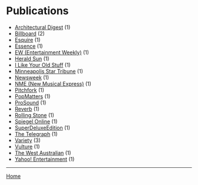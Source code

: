 # Publications

  * [Architectural Digest](./architectural-digest/) (1)
  * [Billboard](./billboard/) (2)
  * [Esquire](./esquire/) (1)
  * [Essence](./essence/) (1)
  * [EW (Entertainment Weekly)](./ew-entertainment-weekly/) (1)
  * [Herald Sun](./herald-sun/) (1)
  * [I Like Your Old Stuff](./i-like-your-old-stuff/) (1)
  * [Minneapolis Star Tribune](./minneapolis-star-tribune/) (1)
  * [Newsweek](./newsweek/) (1)
  * [NME (New Musical Express)](./nme-new-musical-express/) (1)
  * [Pitchfork](./pitchfork/) (1)
  * [PopMatters](./popmatters/) (1)
  * [ProSound](./prosound/) (1)
  * [Reverb](./reverb/) (1)
  * [Rolling Stone](./rolling-stone/) (1)
  * [Spiegel Online](./spiegel-online/) (1)
  * [SuperDeluxeEdition](./superdeluxeedition/) (1)
  * [The Telegraph](./the-telegraph/) (1)
  * [Variety](./variety/) (3)
  * [Vulture](./vulture/) (1)
  * [The West Australian](./the-west-australian/) (1)
  * [Yahoo! Entertainment](./yahoo-entertainment/) (1)
----

[Home](../)
